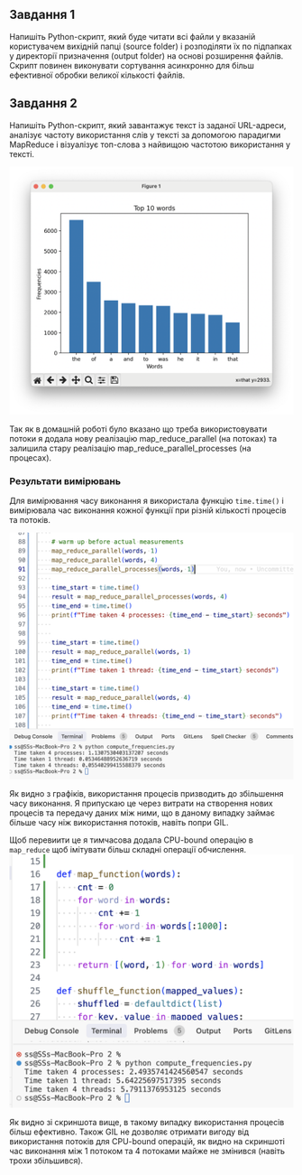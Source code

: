 ## Завдання 1

Напишіть Python-скрипт, який буде читати всі файли у вказаній користувачем вихідній папці (source folder) і розподіляти їх по підпапках у директорії призначення (output folder) на основі розширення файлів. Скрипт повинен виконувати сортування асинхронно для більш ефективної обробки великої кількості файлів.



## Завдання 2

Напишіть Python-скрипт, який завантажує текст із заданої URL-адреси, аналізує частоту використання слів у тексті за допомогою парадигми MapReduce і візуалізує топ-слова з найвищою частотою використання у тексті.


![alt text](2/Screenshot%202025-03-17%20at%2005.49.43.png)

Так як в домашній роботі було вказано що треба використовувати потоки я додала нову реалізацію map_reduce_parallel (на потоках) та залишила стару реалізацію map_reduce_parallel_processes (на процесах).

### Результати вимірювань
Для вимірювання часу виконання я використала функцію `time.time()` і вимірювала час виконання кожної функції при різній кількості процесів та потоків.

![alt text](2/Screenshot%202025-03-18%20at%2017.12.27.png)

Як видно з графіків, використання процесів призводить до збільшення часу виконання. Я припускаю це через витрати на створення нових процесів та передачу даних між ними, що в даному випадку займає більше часу ніж використання потоків, навіть попри GIL.

Щоб перевиити це я тимчасова додала CPU-bound операцію в `map_reduce` щоб імітувати більш складні операції обчислення.
![alt text](2/Screenshot%202025-03-18%20at%2017.05.21.png)

Як видно зі скриншота вище, в такому випадку використання процесів більш ефективно. Також GIL не дозволяє отримати вигоду від використання потоків для CPU-bound операцій, як видно на скриншоті час виконання між 1 потоком та 4 потоками майже не змінився (навіть трохи збільшився).
